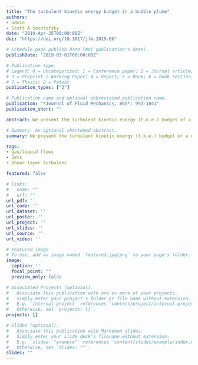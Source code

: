 ```yaml
---
title: "The turbulent kinetic energy budget in a bubble plume"
authors:
- admin
- Scott A Socolofsky
date: "2019-Apr-25T00:00:00Z"
doi: "https://doi.org/10.1017/jfm.2019.66"

# Schedule page publish date (NOT publication's date).
publishDate: "2019-03-01T00:00:00Z"

# Publication type.
# Legend: 0 = Uncategorized; 1 = Conference paper; 2 = Journal article;
# 3 = Preprint / Working Paper; 4 = Report; 5 = Book; 6 = Book section;
# 7 = Thesis; 8 = Patent
publication_types: ["2"]

# Publication name and optional abbreviated publication name.
publication: "*Journal of Fluid Mechanics, 865*: 993-1041"
publication_short: ""

abstract: We present the turbulent kinetic energy (t.k.e.) budget of a dilute bubble plume in its asymptotic state. The budget is derived from an experimental dataset of bubble plumes formed inside an unstratified water tank. The experiments cover both the adjustment phase and asymptotic state of the plume. The diameters $d$ of air bubbles are in the range 1–4 mm and the air void fraction $\\alpha\_{g}$ is between 0.7 % and 1.8 %. We measured the three components of the instantaneous liquid velocity vector with a profiling acoustic Doppler velocimeter. From the experiments, we found the following inside the heterogeneous bubble core of the plume- (i) the probability density functions of the standardized liquid fluctuations are very similar to those of homogeneous bubble swarms rising with and without background liquid turbulence; (ii) the characteristic temporal frequency at which bubbles inject t.k.e. into the liquid agrees with the prediction $f\_{cwi}=0.14u\_{s}/d$ observed and theoretically derived for homogeneous bubble swarms ($u\_{s}$ is the bubble slip velocity); (iii) the liquid turbulence is anisotropic with the ratio of turbulence intensities between the vertical and horizontal components in the range 1.9–2.1; (iv) the t.k.e. production by air bubbles is much larger than that by liquid mean shear; and (v) an increasing fraction of the available work done by bubbles is deposited into liquid turbulence as one moves away from the plume centreline. Together with the existing knowledge of homogeneous bubble swarms, our results of the heterogeneous bubble plume support the view that millimetre-sized bubbles create specific patterns of liquid fluctuations that are insensitive to flow conditions and can therefore be possibly modelled by a universal form.

# Summary. An optional shortened abstract.
summary: We present the turbulent kinetic energy (t.k.e.) budget of a dilute bubble plume in its asymptotic state. The budget is derived from an experimental dataset of bubble plumes formed inside an unstratified water tank.

tags:
- gas/liquid flows
- Jets
- Shear layer turbulenc

featured: false

# links:
# - name: ""
#   url: ""
url_pdf: ''
url_code: ''
url_dataset: ''
url_poster: ''
url_project: ''
url_slides: ''
url_source: ''
url_video: ''

# Featured image
# To use, add an image named `featured.jpg/png` to your page's folder. 
image:
  caption: ''
  focal_point: ""
  preview_only: false

# Associated Projects (optional).
#   Associate this publication with one or more of your projects.
#   Simply enter your project's folder or file name without extension.
#   E.g. `internal-project` references `content/project/internal-project/index.md`.
#   Otherwise, set `projects: []`.
projects: []

# Slides (optional).
#   Associate this publication with Markdown slides.
#   Simply enter your slide deck's filename without extension.
#   E.g. `slides: "example"` references `content/slides/example/index.md`.
#   Otherwise, set `slides: ""`.
slides: ""
---
```

